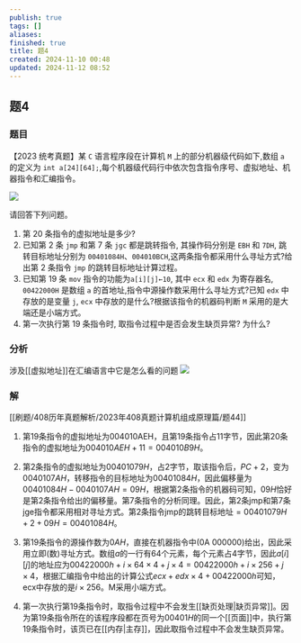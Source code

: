 ```yaml
---
publish: true
tags: []
aliases: 
finished: true
title: 题4
created: 2024-11-10 00:48
updated: 2024-11-12 08:52
---
```

## 题4
### 题目
【2023 统考真题】某 `C` 语言程序段在计算机 `M` 上的部分机器级代码如下,数组 `a` 的定义为 `int a[24][64];`,每个机器级代码行中依次包含指令序号、虚拟地址、机器指令和汇编指令。

![](https://img.hwenyi.live/202411101658598.webp)

请回答下列问题。

1. 第 20 条指令的虚拟地址是多少?
2. 已知第 2 条 `jmp` 和第 7 条 `jgc` 都是跳转指令, 其操作码分别是 `EBH` 和 `7DH`, 跳转目标地址分别为 `00401084H`、`004010BCH`,这两条指令都采用什么寻址方式?给出第 2 条指令 `jmp` 的跳转目标地址计算过程。
3. 已知第 19 条 `mov` 指令的功能为`a[i][j]←10`, 其中 `ecx` 和 `edx` 为寄存器名, `00422000H` 是数组 `a` 的首地址,指令中源操作数采用什么寻址方式?已知 `edx` 中存放的是变量 `j`, `ecx` 中存放的是什么?根据该指令的机器码判断 `M` 采用的是大端还是小端方式。
4. 第一次执行第 19 条指令时, 取指令过程中是否会发生缺页异常? 为什么?
### 分析
涉及[[虚拟地址]]在汇编语言中它是怎么看的问题
![](https://img.hwenyi.live/202412041931336.webp)
### 解
[[刷题/408历年真题解析/2023年408真题计算机组成原理篇/题44]]


1) 第19条指令的虚拟地址为004010AEH，且第19条指令占11字节，因此第20条指令的虚拟地址为$004010AEH + 11 = 004010B9H$。

2) 第2条指令的虚拟地址为$00401079H$，占2字节，取该指令后，$PC + 2$，变为$0040107AH$，转移指令的目标地址为$00401084H$，因此偏移量为$00401084H - 0040107AH = 09H$，根据第2条指令的机器码可知，$09H$恰好是第2条指令给出的偏移量。第7条指令的分析同理。因此，第2条jmp和第7条jge指令都采用相对寻址方式。第2条指令jmp的跳转目标地址$= 00401079H + 2 + 09H = 00401084H$。

3) 第19条指令的源操作数为$0AH$，直接在机器指令中(0A 000000)给出，因此采用立即(数)寻址方式。数组$a$的一行有64个元素，每个元素占4字节，因此$a[i][j]$的地址应为$00422000h + i \times 64 \times 4 + j \times 4 = 00422000h + i \times 256 + j \times 4$，根据汇编指令中给出的计算公式$ecx + edx \times 4 + 00422000h$可知，ecx中存放的是$i \times 256$。M采用小端方式。

4) 第一次执行第19条指令时，取指令过程中不会发生[[缺页处理|缺页异常]]。因为第19条指令所在的该程序段都在页号为$00401H$的同一个[[页面]]中，执行第19条指令时，该页已在[[内存|主存]]，因此取指令过程中不会发生缺页异常。

